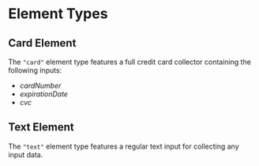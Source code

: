 # Element Types

## Card Element

The `"card"` element type features a full credit card collector containing the following inputs:

- *cardNumber*
- *expirationDate*
- *cvc*

## Text Element

The `"text"` element type features a regular text input for collecting any input data.

<!-- Add codesandbox credit card example here -->
